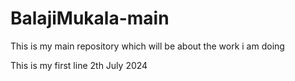 # BalajiMukala-main
This is my main repository which will be about the work i am doing


This is my first line 2th July 2024
